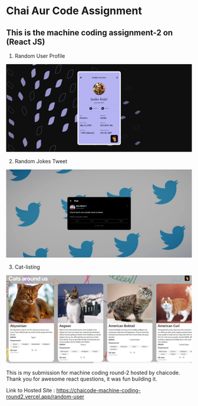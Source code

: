 # Chai Aur Code Assignment

## This is the machine coding assignment-2 on (React JS)

1. Random User Profile

<img src="./public/randomeUserProfilePreview.jpg" />

<br/>

2. Random Jokes Tweet

<img src="./public/randomJokesPreview.jpg" />

3. Cat-listing

<img src="./public/cat-listing.jpg" />

This is my submission for machine coding round-2 hosted by chaicode. Thank you for awesome react questions, it was fun building it.

Link to Hosted Site : https://chaicode-machine-coding-round2.vercel.app/random-user
